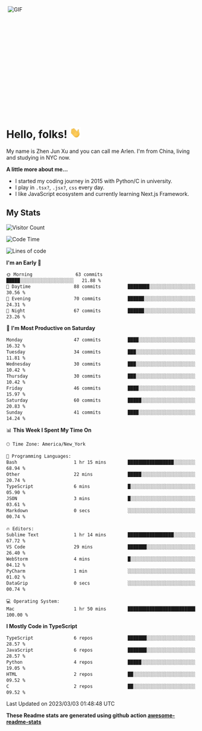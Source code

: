 <img align="right" alt="GIF" src="https://media.giphy.com/media/xUA7bdpLxQhsSQdyog/giphy.gif" width="500" height="320" />

# Hello, folks! <img src="https://raw.githubusercontent.com/arlenxuzj/arlenxuzj/master/assets/wave.gif" width="30px">

My name is Zhen Jun Xu and you can call me Arlen. I'm from China, living and studying in NYC now.

**A little more about me...**

 - I started my coding journey in 2015 with Python/C in university.
 - I play in `.tsx?`, `.jsx?`, `css` every day.
 - I like JavaScript ecosystem and currently learning Next.js Framework.

## My Stats

![Visitor Count](https://komarev.com/ghpvc/?username=arlenxuzj&color=blue&label=Profile+Views)

<!--START_SECTION:waka-->
![Code Time](http://img.shields.io/badge/Code%20Time-3%2C080%20hrs%2027%20mins-blue)

![Lines of code](https://img.shields.io/badge/From%20Hello%20World%20I%27ve%20Written-430.7%20thousand%20lines%20of%20code-blue)

**I'm an Early 🐤** 

```text
🌞 Morning                63 commits          █████░░░░░░░░░░░░░░░░░░░░   21.88 % 
🌆 Daytime                88 commits          ████████░░░░░░░░░░░░░░░░░   30.56 % 
🌃 Evening                70 commits          ██████░░░░░░░░░░░░░░░░░░░   24.31 % 
🌙 Night                  67 commits          ██████░░░░░░░░░░░░░░░░░░░   23.26 % 
```
📅 **I'm Most Productive on Saturday** 

```text
Monday                   47 commits          ████░░░░░░░░░░░░░░░░░░░░░   16.32 % 
Tuesday                  34 commits          ███░░░░░░░░░░░░░░░░░░░░░░   11.81 % 
Wednesday                30 commits          ███░░░░░░░░░░░░░░░░░░░░░░   10.42 % 
Thursday                 30 commits          ███░░░░░░░░░░░░░░░░░░░░░░   10.42 % 
Friday                   46 commits          ████░░░░░░░░░░░░░░░░░░░░░   15.97 % 
Saturday                 60 commits          █████░░░░░░░░░░░░░░░░░░░░   20.83 % 
Sunday                   41 commits          ████░░░░░░░░░░░░░░░░░░░░░   14.24 % 
```


📊 **This Week I Spent My Time On** 

```text
🕑︎ Time Zone: America/New_York

💬 Programming Languages: 
Bash                     1 hr 15 mins        █████████████████░░░░░░░░   68.94 % 
Other                    22 mins             █████░░░░░░░░░░░░░░░░░░░░   20.74 % 
TypeScript               6 mins              █░░░░░░░░░░░░░░░░░░░░░░░░   05.90 % 
JSON                     3 mins              █░░░░░░░░░░░░░░░░░░░░░░░░   03.61 % 
Markdown                 0 secs              ░░░░░░░░░░░░░░░░░░░░░░░░░   00.74 % 

🔥 Editors: 
Sublime Text             1 hr 14 mins        █████████████████░░░░░░░░   67.72 % 
VS Code                  29 mins             ███████░░░░░░░░░░░░░░░░░░   26.40 % 
WebStorm                 4 mins              █░░░░░░░░░░░░░░░░░░░░░░░░   04.12 % 
PyCharm                  1 min               ░░░░░░░░░░░░░░░░░░░░░░░░░   01.02 % 
DataGrip                 0 secs              ░░░░░░░░░░░░░░░░░░░░░░░░░   00.74 % 

💻 Operating System: 
Mac                      1 hr 50 mins        █████████████████████████   100.00 % 
```

**I Mostly Code in TypeScript** 

```text
TypeScript               6 repos             ███████░░░░░░░░░░░░░░░░░░   28.57 % 
JavaScript               6 repos             ███████░░░░░░░░░░░░░░░░░░   28.57 % 
Python                   4 repos             █████░░░░░░░░░░░░░░░░░░░░   19.05 % 
HTML                     2 repos             ██░░░░░░░░░░░░░░░░░░░░░░░   09.52 % 
C                        2 repos             ██░░░░░░░░░░░░░░░░░░░░░░░   09.52 % 
```




 Last Updated on 2023/03/03 01:48:48 UTC
<!--END_SECTION:waka-->

**These Readme stats are generated using github action [awesome-readme-stats](https://github.com/anmol098/waka-readme-stats)**

